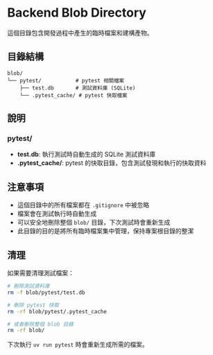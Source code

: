 # Backend Blob Directory

這個目錄包含開發過程中產生的臨時檔案和建構產物。

## 目錄結構

```
blob/
└── pytest/           # pytest 相關檔案
    ├── test.db       # 測試資料庫 (SQLite)
    └── .pytest_cache/ # pytest 快取檔案
```

## 說明

### pytest/
- **test.db**: 執行測試時自動生成的 SQLite 測試資料庫
- **.pytest_cache/**: pytest 的快取目錄，包含測試發現和執行的快取資料

## 注意事項

- 這個目錄中的所有檔案都在 `.gitignore` 中被忽略
- 檔案會在測試執行時自動生成
- 可以安全地刪除整個 `blob/` 目錄，下次測試時會重新生成
- 此目錄的目的是將所有臨時檔案集中管理，保持專案根目錄的整潔

## 清理

如果需要清理測試檔案：

```bash
# 刪除測試資料庫
rm -f blob/pytest/test.db

# 刪除 pytest 快取
rm -rf blob/pytest/.pytest_cache

# 或者刪除整個 blob 目錄
rm -rf blob/
```

下次執行 `uv run pytest` 時會重新生成所需的檔案。
